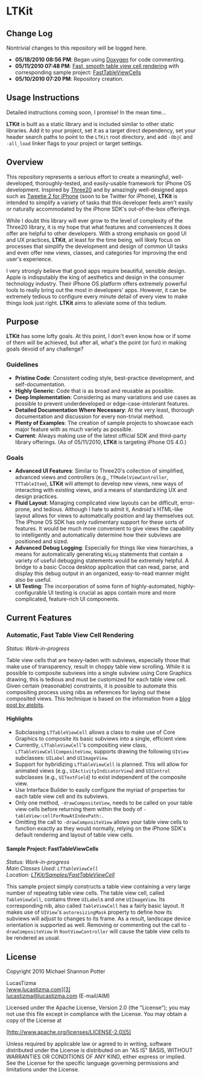 # LTKit #
<a name="top"></a>

## Change Log ##

Nontrivial changes to this repository will be logged here.

- **05/18/2010 08:56 PM**: Began using [Doxygen][7] for code commenting.
- **05/11/2010 07:48 PM**: <a href="#automatic-fast-table-view-cell-rendering">Fast, smooth table view cell rendering</a> with corresponding sample project: <a href="#sample-project-fasttableviewcells">FastTableViewCells</a>
- **05/10/2010 07:20 PM**: Repository creation.

## Usage Instructions ##

Detailed instructions coming soon, I promise! In the mean time...

**LTKit** is built as a static library and is included similar to other static libraries. Add it to your project, set it as a target direct dependency, set your header search paths to point to the `LTKit` root directory, and add `-ObjC` and `-all_load` linker flags to your project or target settings.

## Overview ##

This repository represents a serious effort to create a meaningful, well-developed, thoroughly-tested, and easily-usable framework for iPhone OS development. Inspired by [Three20][1] and by amazingly well-designed apps such as [Tweetie 2 for iPhone][2] (soon to be Twitter for iPhone), **LTKit** is intended to simplify a variety of tasks that this developer feels aren't easily or naturally accommodated by the iPhone SDK's out-of-the-box offerings.

While I doubt this library will ever grow to the level of complexity of the Three20 library, it is my hope that what features and conveniences it does offer are helpful to other developers. With a strong emphasis on good UI and UX practices, **LTKit**, at least for the time being, will likely focus on processes that simplify the development and design of common UI tasks and even offer new views, classes, and categories for improving the end user's experience.

I very strongly believe that good apps require beautiful, sensible design. Apple is indisputably the king of aesthetics and design in the consumer technology industry. Their iPhone OS platform offers extremely powerful tools to really bring out the most in developers' apps. However, it can be extremely tedious to configure every minute detail of every view to make things look just right. **LTKit** aims to alleviate some of this tedium.

## Purpose ##

**LTKit** has some lofty goals. At this point, I don't even know how or if some of them will be achieved, but after all, what's the point (or fun) in making goals devoid of any challenge?

### Guidelines ###

  - **Pristine Code**: Consistent coding style, best-practice development, and self-documentation.
  - **Highly Generic**: Code that is as broad and reusable as possible.
  - **Deep Implementation**: Considering as many variations and use cases as possible to prevent underdeveloped or edge-case-intolerant features.
  - **Detailed Documentation Where Necessary**: At the very least, thorough documentation and discussion for every non-trivial method.
  - **Plenty of Examples**: The creation of sample projects to showcase each major feature with as much variety as possible.
  - **Current**: Always making use of the latest official SDK and third-party library offerings. (As of 05/11/2010, **LTKit** is targeting iPhone OS 4.0.)

### Goals ###

  - **Advanced UI Features**: Similar to Three20's collection of simplified, advanced views and controllers (e.g., `TTModelViewController`, `TTTableItem`), **LTKit** will attempt to develop new views, new ways of interacting with existing views, and a means of standardizing UX and design practices.
  - **Fluid Layout**: Managing complicated view layouts can be difficult, error-prone, and tedious. Although I hate to admit it, Android's HTML-like layout allows for views to automatically position and lay themselves out. The iPhone OS SDK has only rudimentary support for these sorts of features. It would be much more convenient to give views the capability to intelligently and automatically determine how their subviews are positioned and sized.
  - **Advanced Debug Logging**: Especially for things like view hierarchies, a means for automatically generating `NSLog` statements that contain a variety of useful debugging statements would be extremely helpful. A bridge to a basic Cocoa desktop application that can read, parse, and display this debug output in an organized, easy-to-read manner might also be useful.
  - **UI Testing**: The incorporation of some form of highly-automated, highly-configurable UI testing is crucial as apps contain more and more complicated, feature-rich UI components.

## Current Features ##

<a name="automatic-fast-table-view-cell-rendering"></a>
### Automatic, Fast Table View Cell Rendering ###

*Status: Work-in-progress*

Table view cells that are heavy-laden with subviews, especially those that make use of transparency, result in choppy table view scrolling. While it is possible to composite subviews into a single subview using Core Graphics drawing, this is tedious and must be customized for each table view cell. Given certain (reasonable) constraints, it is possible to automate this compositing process using nibs as references for laying out these composited views. This technique is based on the information from a [blog post by atebits][8].

#### Highlights ####

  - Subclassing `LTTableViewCell` allows a class to make use of Core Graphics to composite its basic subviews into a single, efficient view.
  - Currently, `LTTableViewCell`'s compositing view class, `LTTableViewCellCompositeView`, supports drawing the following `UIView` subclasses: `UILabel` and `UIImageView`.
  - Support for hybridizing `LTTableViewCell` is planned. This will allow for animated views (e.g., `UIActivityIndicatorView`) and `UIControl` subclasses (e.g., `UITextField`) to exist independent of the composite view.
  - Use Interface Builder to easily configure the myriad of properties for each table view cell and its subviews.
  - Only one method, `-drawCompositeView`, needs to be called on your table view cells before returning them within the body of `-tableView:cellForRowAtIndexPath:`.
  - Omitting the call to `-drawCompositeView` allows your table view cells to function exactly as they would normally, relying on the iPhone SDK's default rendering and layout of table view cells.

<a name="sample-project-fasttableviewcells"></a>
#### Sample Project: FastTableViewCells ####

*Status: Work-in-progress*  
*Main Classes Used: `LTTableViewCell`*  
*Location: [LTKit/Samples/FastTableViewCell][6]*

This sample project simply constructs a table view containing a very large number of repeating table view cells. The table view cell, called `TableViewCell`, contains three `UILabel`s and one `UIImageView`. Its corresponding nib, also called `TableViewCell` has a fairly basic layout. It makes use of `UIView`'s `autoresizingMask` property to define how its subviews will adjust to changes to its frame. As a result, landscape device orientation is supported as well. Removing or commenting out the call to `-drawCompositeView` in `RootViewController` will cause the table view cells to be rendered as usual.

## License ##

Copyright 2010 Michael Shannon Potter

LucasTizma  
[www.lucastizma.com][3]  
[lucastizma@lucastizma.com][4] (E-mail/AIM)

Licensed under the Apache License, Version 2.0 (the "License");
you may not use this file except in compliance with the License.
You may obtain a copy of the License at

[http://www.apache.org/licenses/LICENSE-2.0][5]

Unless required by applicable law or agreed to in writing, software
distributed under the License is distributed on an "AS IS" BASIS,
WITHOUT WARRANTIES OR CONDITIONS OF ANY KIND, either express or implied.
See the License for the specific language governing permissions and
limitations under the License.


  [1]: http://www.three20.info "Three20"
  [2]: http://www.atebits.com/tweetie-iphone/ "Tweetie 2 for iPhone"
  [3]: http://www.lucastizma.com "www.lucastizma.com"
  [4]: mailto:lucastizma@lucastizma.com "lucastizma@lucastizma.com"
  [5]: http://www.apache.org/licenses/LICENSE-2.0 "http://www.apache.org/licenses/LICENSE-2.0"
  [6]: http://github.com/LucasTizma/LTKit/tree/master/Samples/FastTableViewCells/ "LTKit/Samples/FastTableViewCell"
  [7]: http://www.stack.nl/~dimitri/doxygen/ "Doxygen"
  [8]: http://blog.atebits.com/2008/12/fast-scrolling-in-tweetie-with-uitableview/ "blog post by atebits"
